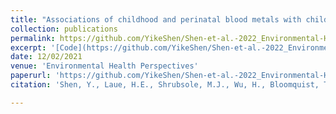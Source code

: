 ```yaml
---
title: "Associations of childhood and perinatal blood metals with children’s gut microbiomes in a Canadian gestation cohort"
collection: publications
permalink: https://github.com/YikeShen/Shen-et-al.-2022_Environmental-Health-Perspectives_In-Press
excerpt: '[Code](https://github.com/YikeShen/Shen-et-al.-2022_Environmental-Health-Perspectives_In-Press), https://github.com/YikeShen/Shen-et-al.-2022_Environmental-Health-Perspectives_In-Press.'
date: 12/02/2021
venue: 'Environmental Health Perspectives'
paperurl: 'https://github.com/YikeShen/Shen-et-al.-2022_Environmental-Health-Perspectives_In-Press'
citation: 'Shen, Y., Laue, H.E., Shrubsole, M.J., Wu, H., Bloomquist, T.R., Larouche, A., Zhao, K., Gao, F., Boivin, A., Prada, D., Hunting, D.J., Gillet, V., Takser, L., Baccarelli, A.A. (2022). 'Associations of childhood and perinatal blood metals with children’s gut microbiomes in a Canadian gestation cohort. In Press. DOI:10.1289/EHP9674'

---
```

